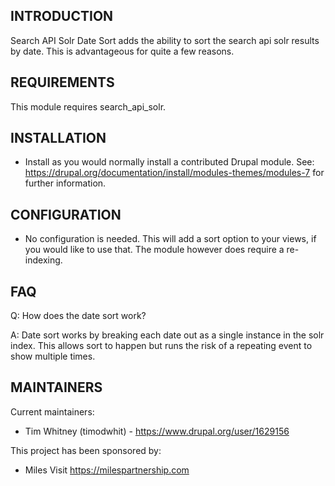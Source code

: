 INTRODUCTION
------------
Search API Solr Date Sort adds the ability to sort the search api solr results by date.
This is advantageous for quite a few reasons.

REQUIREMENTS
------------
This module requires search_api_solr.


INSTALLATION
------------
 * Install as you would normally install a contributed Drupal module. See:
   https://drupal.org/documentation/install/modules-themes/modules-7
   for further information.


CONFIGURATION
-------------
 * No configuration is needed. This will add a sort option to your views, if you
   would like to use that. The module however does require a re-indexing.


FAQ
---
Q: How does the date sort work?

A: Date sort works by breaking each date out as a single instance in the solr index.
   This allows sort to happen but runs the risk of a repeating event to show multiple times.


MAINTAINERS
-----------
Current maintainers:
 * Tim Whitney (timodwhit) - https://www.drupal.org/user/1629156


This project has been sponsored by:
 * Miles
 Visit https://milespartnership.com
